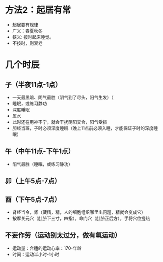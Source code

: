 # 方法2：起居有常
* 起居要有规律
* 广义：春夏秋冬
* 狭义: 按时起床睡觉。 
* 不按时，则衰老

# 几个时辰
## 子（半夜11点-1点）
* 一天最黑暗、阴气最胜（阴气到了尽头，阳气生发）（
* 睡眠，或练习静功
* 深度睡眠
* 属水
* 此时还在用神不宁，就会干扰阴阳交合，阳气受损
* 胆经当班，子时必须深度睡眠（晚上11点前必须入睡，才能保证子时的深度睡眠）

## 午（中午11点-下午1点）
* 阳气最胜（睡眠，或练习静功）

## 卯（上午5点-7点）

## 酉（下午5点-7点）
* 肾经当令，肾（藏精，精，人的细胞组织哪里出问题，精就会变成它）
* 按摩关元穴（肚脐下三寸，四指），命门穴（肚脐正后方），手将穴位搓热

## 不妄作劳（运动别太过分，做有氧运动）
* 运动量：合适的运动心率：170-年龄
* 时间：运动半小时-1小时

